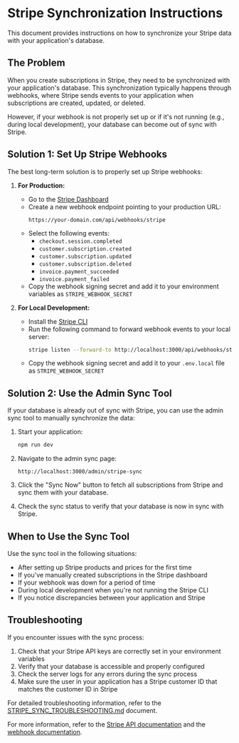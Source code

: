 # Stripe Synchronization Instructions

This document provides instructions on how to synchronize your Stripe data with your application's database.

## The Problem

When you create subscriptions in Stripe, they need to be synchronized with your application's database. This synchronization typically happens through webhooks, where Stripe sends events to your application when subscriptions are created, updated, or deleted.

However, if your webhook is not properly set up or if it's not running (e.g., during local development), your database can become out of sync with Stripe.

## Solution 1: Set Up Stripe Webhooks

The best long-term solution is to properly set up Stripe webhooks:

1. **For Production:**
   - Go to the [Stripe Dashboard](https://dashboard.stripe.com/webhooks)
   - Create a new webhook endpoint pointing to your production URL:
     ```
     https://your-domain.com/api/webhooks/stripe
     ```
   - Select the following events:
     - `checkout.session.completed`
     - `customer.subscription.created`
     - `customer.subscription.updated`
     - `customer.subscription.deleted`
     - `invoice.payment_succeeded`
     - `invoice.payment_failed`
   - Copy the webhook signing secret and add it to your environment variables as `STRIPE_WEBHOOK_SECRET`

2. **For Local Development:**
   - Install the [Stripe CLI](https://stripe.com/docs/stripe-cli)
   - Run the following command to forward webhook events to your local server:
     ```bash
     stripe listen --forward-to http://localhost:3000/api/webhooks/stripe
     ```
   - Copy the webhook signing secret and add it to your `.env.local` file as `STRIPE_WEBHOOK_SECRET`

## Solution 2: Use the Admin Sync Tool

If your database is already out of sync with Stripe, you can use the admin sync tool to manually synchronize the data:

1. Start your application:
   ```bash
   npm run dev
   ```

2. Navigate to the admin sync page:
   ```
   http://localhost:3000/admin/stripe-sync
   ```

3. Click the "Sync Now" button to fetch all subscriptions from Stripe and sync them with your database.

4. Check the sync status to verify that your database is now in sync with Stripe.

## When to Use the Sync Tool

Use the sync tool in the following situations:

- After setting up Stripe products and prices for the first time
- If you've manually created subscriptions in the Stripe dashboard
- If your webhook was down for a period of time
- During local development when you're not running the Stripe CLI
- If you notice discrepancies between your application and Stripe

## Troubleshooting

If you encounter issues with the sync process:

1. Check that your Stripe API keys are correctly set in your environment variables
2. Verify that your database is accessible and properly configured
3. Check the server logs for any errors during the sync process
4. Make sure the user in your application has a Stripe customer ID that matches the customer ID in Stripe

For detailed troubleshooting information, refer to the [STRIPE_SYNC_TROUBLESHOOTING.md](./STRIPE_SYNC_TROUBLESHOOTING.md) document.

For more information, refer to the [Stripe API documentation](https://stripe.com/docs/api) and the [webhook documentation](https://stripe.com/docs/webhooks). 